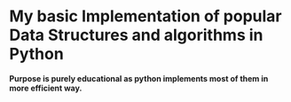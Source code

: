 # My basic Implementation of popular Data Structures and algorithms in Python

**Purpose is purely educational as python implements most of them in more efficient way.**

